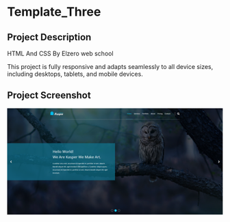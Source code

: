 # Template_Three
<h2>Project Description</h2>
<p>HTML And CSS By Elzero web school</p>
<p>This project is fully responsive and adapts seamlessly to all device sizes, including desktops, tablets, and mobile devices.</p>


<h2>Project Screenshot</h2>
<img src="./images/GitHub.png">